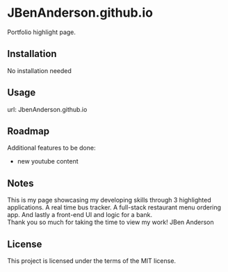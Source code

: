 # JBenAnderson.github.io

Portfolio highlight page.  



Installation
------------------------------------------------
No installation needed

Usage
------------------------------------------------
url: JbenAnderson.github.io 


Roadmap
-------------------------------------------------
Additional features to be done: 
- new youtube content


Notes
----------------------------------------
This is my page showcasing my developing skills through 3 highlighted applications.  A real time bus tracker.  A full-stack restaurant menu ordering app.  And lastly a front-end UI and logic for a bank.  
Thank you so much for taking the time to view my work!
JBen Anderson

License
----------------------------------------
This project is licensed under the terms of the MIT license.

